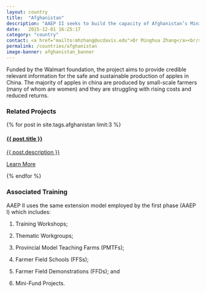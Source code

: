 ```yaml
---
layout: country
title:  "Afghanistan"
description: "AAEP II seeks to build the capacity of Afghanistan’s Ministry of Agriculture, Irrigation, and Livestock and selected Directorates to deliver effective extension services to rural clientele in targeted regions across Afghanistan."
date:   2015-12-01 16:25:17
category: "country"
contact: <a href="mailto:mhzhang@ucdavis.edu">Dr Minghua Zhang</a><br/><a href="mailto:jehill@ucdavis.edu">Jim Hill</a><br/><a href="mailto:mozbell@ucdavis.edu">Mark Bell</a>
permalink: /countries/afghanistan
image-banner: afghanistan_banner
---
```


Funded by the Walmart foundation, the project aims to provide credible relevant information for the safe and sustainable production of apples in China. The majority of apples in china are produced by small-scale farmers (many of whom are women) and they are struggling with rising costs and reduced returns.

<div class="relatedprojects">

<h3>Related Projects</h3>
	{% for post in site.tags.afghanistan limit:3 %}
	<a class="post-link" href="{{ post.url | prepend: site.baseurl }}">
	    <div class="relatedprojects__card">
	        <h4>
	              {{ post.title }}
	            </h4>
	        <p class="feed-description">{{ post.description }}</p>
	        <p class="primary-color">Learn More</p>
	    </div>
    </a>
    {% endfor %}
</div>

<h3>Associated Training</h3>

AAEP II uses the same extension model employed by the first phase (AAEP I) which includes:

1. Training Workshops;

2. Thematic Workgroups;

3. Provincial Model Teaching Farms (PMTFs);

4. Farmer Field Schools (FFSs);

5. Farmer Field Demonstrations (FFDs); and

6. Mini-Fund Projects.
